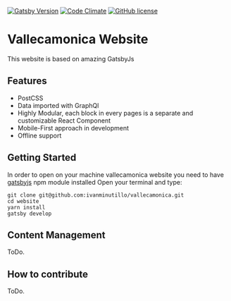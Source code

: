 [![Gatsby Version](https://img.shields.io/badge/gatsby-1.8.12-744C9E.svg)](https://github.com/gatsbyjs/gatsby) [![Code Climate](https://codeclimate.com/github/alxshelepenok/gatsby-starter-lumen.png)](https://codeclimate.com/github/alxshelepenok/gatsby-starter-lumen) [![GitHub license](https://img.shields.io/badge/license-MIT-blue.svg)](https://raw.githubusercontent.com/alxshelepenok/gatsby-starter-lumen/master/LICENSE)
# Vallecamonica Website

This website is based on amazing GatsbyJs

## Features

- PostCSS
- Data imported with GraphQl
- Highly Modular, each block in every pages is a separate and customizable React Component
- Mobile-First approach in development
- Offline support

## Getting Started
In order to open on your machine vallecamonica website you need to have [gatsbyjs](https://github.com/gatsbyjs/gatsby) npm module installed 
Open your terminal and type:

```
git clone git@github.com:ivanminutillo/vallecamonica.git
cd website
yarn install
gatsby develop

```

## Content Management
ToDo.

## How to contribute
ToDo.
